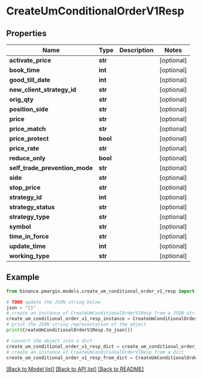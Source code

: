 # CreateUmConditionalOrderV1Resp


## Properties

Name | Type | Description | Notes
------------ | ------------- | ------------- | -------------
**activate_price** | **str** |  | [optional] 
**book_time** | **int** |  | [optional] 
**good_till_date** | **int** |  | [optional] 
**new_client_strategy_id** | **str** |  | [optional] 
**orig_qty** | **str** |  | [optional] 
**position_side** | **str** |  | [optional] 
**price** | **str** |  | [optional] 
**price_match** | **str** |  | [optional] 
**price_protect** | **bool** |  | [optional] 
**price_rate** | **str** |  | [optional] 
**reduce_only** | **bool** |  | [optional] 
**self_trade_prevention_mode** | **str** |  | [optional] 
**side** | **str** |  | [optional] 
**stop_price** | **str** |  | [optional] 
**strategy_id** | **int** |  | [optional] 
**strategy_status** | **str** |  | [optional] 
**strategy_type** | **str** |  | [optional] 
**symbol** | **str** |  | [optional] 
**time_in_force** | **str** |  | [optional] 
**update_time** | **int** |  | [optional] 
**working_type** | **str** |  | [optional] 

## Example

```python
from binance.pmargin.models.create_um_conditional_order_v1_resp import CreateUmConditionalOrderV1Resp

# TODO update the JSON string below
json = "{}"
# create an instance of CreateUmConditionalOrderV1Resp from a JSON string
create_um_conditional_order_v1_resp_instance = CreateUmConditionalOrderV1Resp.from_json(json)
# print the JSON string representation of the object
print(CreateUmConditionalOrderV1Resp.to_json())

# convert the object into a dict
create_um_conditional_order_v1_resp_dict = create_um_conditional_order_v1_resp_instance.to_dict()
# create an instance of CreateUmConditionalOrderV1Resp from a dict
create_um_conditional_order_v1_resp_from_dict = CreateUmConditionalOrderV1Resp.from_dict(create_um_conditional_order_v1_resp_dict)
```
[[Back to Model list]](../README.md#documentation-for-models) [[Back to API list]](../README.md#documentation-for-api-endpoints) [[Back to README]](../README.md)



